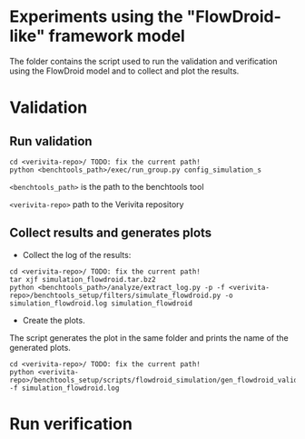 # Experiments using the "FlowDroid-like" framework model

The folder contains the script used to run the validation and verification using the FlowDroid model and to collect and plot the results.

# Validation

## Run validation

```
cd <verivita-repo>/ TODO: fix the current path!
python <benchtools_path>/exec/run_group.py config_simulation_s
```

`<benchtools_path>` is the path to the benchtools tool

`<verivita-repo>` path to the Verivita repository


## Collect results and generates plots

- Collect the log of the results:

```
cd <verivita-repo>/ TODO: fix the current path!
tar xjf simulation_flowdroid.tar.bz2
python <benchtools_path>/analyze/extract_log.py -p -f <verivita-repo>/benchtools_setup/filters/simulate_flowdroid.py -o simulation_flowdroid.log simulation_flowdroid
```

- Create the plots.

The script generates the plot in the same folder and prints the name of the generated plots.
```
cd <verivita-repo>/ TODO: fix the current path!
python <verivita-repo>/benchtools_setup/scripts/flowdroid_simulation/gen_flowdroid_validation_plot.py -f simulation_flowdroid.log
```


# Run verification



